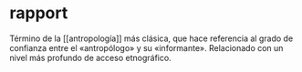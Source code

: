 # rapport
Término de la [[antropología]] más clásica, que hace referencia al grado de confianza entre el «antropólogo» y su «informante». Relacionado con un nivel más profundo de acceso etnográfico.
